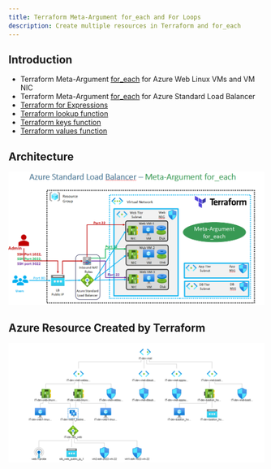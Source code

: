```yaml
---
title: Terraform Meta-Argument for_each and For Loops 
description: Create multiple resources in Terraform and for_each
---
```


##  Introduction
- Terraform Meta-Argument [for_each](https://www.terraform.io/docs/language/meta-arguments/for_each.html) for Azure Web Linux VMs and VM NIC
- Terraform Meta-Argument [for_each](https://www.terraform.io/docs/language/meta-arguments/for_each.html) for Azure Standard Load Balancer
- [Terraform for Expressions](https://www.terraform.io/docs/language/expressions/for.html)
- [Terraform lookup function](https://www.terraform.io/docs/language/functions/lookup.html)
- [Terraform keys function](https://www.terraform.io/docs/language/functions/keys.html)
- [Terraform values function](https://www.terraform.io/docs/language/functions/values.html)


## Architecture
![Alt text](arch/arch.PNG?raw=true "Demo")


## Azure Resource Created by Terraform
![Alt text](arch/resources.PNG?raw=true "Demo")